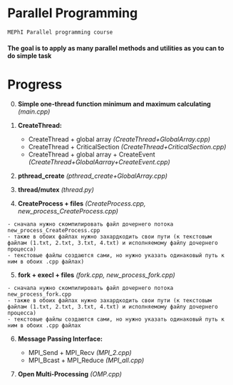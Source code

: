 # Parallel Programming
```
MEPhI Parallel programming course
```
#### The goal is to apply as many parallel methods and utilities as you can to do simple task


# Progress

0.   **Simple one-thread function minimum and maximum calculating** *(main.cpp)*

1.   **CreateThread:** 
      - CreateThread + global array *(CreateThread+GlobalArray.cpp)*
      - CreateThread + CriticalSection *(CreateThread+CriticalSection.cpp)*
      - CreateThread + global array + CreateEvent *(CreateThread+GlobalAarray+CreateEvent.cpp)*

2.   **pthread_create** *(pthread_create+GlobalArray.cpp)*

3.   **thread/mutex** *(thread.py)*

4.   **CreateProcess + files** *(CreateProcess.cpp, new_process_CreateProcess.cpp)*
```
- сначала нужно скомпилировать файл дочернего потока new_process_CreateProcess.cpp
- также в обоих файлах нужно захардкодить свои пути (к текстовым файлам (1.txt, 2.txt, 3.txt, 4.txt) и исполняемому файлу дочернего процесса)
- текстовые файлы создаются сами, но нужно указать одинаковый путь к ним в обоих .cpp файлах)
```

5.   **fork + execl + files** *(fork.cpp, new_process_fork.cpp)*
```
- сначала нужно скомпилировать файл дочернего потока new_process_fork.cpp
- также в обоих файлах нужно захардкодить свои пути (к текстовым файлам (1.txt, 2.txt, 3.txt, 4.txt) и исполняемому файлу дочернего процесса)
- текстовые файлы создаются сами, но нужно указать одинаковый путь к ним в обоих .cpp файлах
```

6.   **Message Passing Interface:**
      - MPI_Send + MPI_Recv *(MPI_2.cpp)*
      - MPI_Bcast + MPI_Reduce *(MPI_all.cpp)*

7.   **Open Multi-Processing** *(OMP.cpp)*
